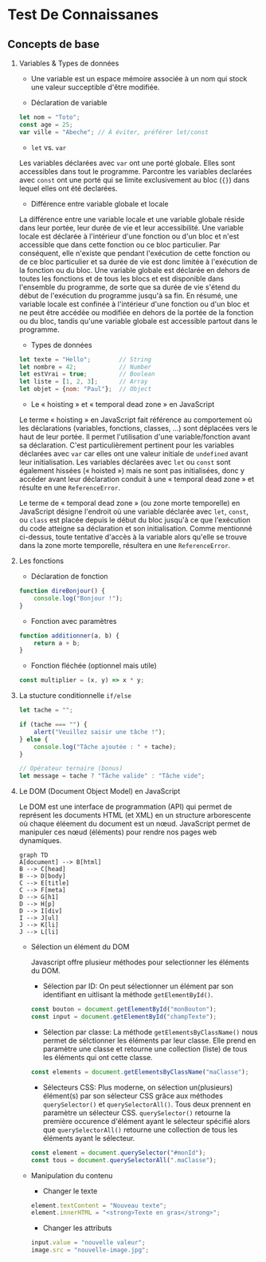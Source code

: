 # Test De Connaissanes

## Concepts de base

1. Variables & Types de données
    - Une variable est un espace mémoire associée à un nom qui stock une valeur succeptible d'être modifiée.

    - Déclaration de variable

    ```javascript
    let nom = "Toto";
    const age = 25;
    var ville = "Abeche"; // À éviter, préférer let/const
    ```

    - `let` vs. `var`

    Les variables déclarées avec `var` ont une porté globale. Elles sont accessibles dans tout le programme. Parcontre les variables declarées avec `const` ont une porté qui se limite exclusivement au bloc (`{}`) dans lequel elles ont été declarées.

    - Différence entre variable globale et locale

    La différence entre une variable locale et une variable globale réside dans leur portée, leur durée de vie et leur accessibilité. Une variable locale est déclarée à l'intérieur d'une fonction ou d'un bloc et n'est accessible que dans cette fonction ou ce bloc particulier. Par conséquent, elle n'existe que pendant l'exécution de cette fonction ou de ce bloc particulier et sa durée de vie est donc limitée à l'exécution de la fonction ou du bloc. Une variable globale est déclarée en dehors de toutes les fonctions et de tous les blocs et est disponible dans l'ensemble du programme, de sorte que sa durée de vie s'étend du début de l'exécution du programme jusqu'à sa fin. En résumé, une variable locale est confinée à l'intérieur d'une fonction ou d'un bloc et ne peut être accédée ou modifiée en dehors de la portée de la fonction ou du bloc, tandis qu'une variable globale est accessible partout dans le programme.

    - Types de données

    ```javascript
    let texte = "Hello";        // String
    let nombre = 42;            // Number  
    let estVrai = true;         // Boolean
    let liste = [1, 2, 3];      // Array
    let objet = {nom: "Paul"};  // Object
    ```

    - Le « hoisting » et « temporal dead zone » en JavaScript

    Le terme « hoisting » en JavaScript fait référence au comportement où les déclarations (variables, fonctions, classes, ...) sont déplacées vers le haut de leur portée. Il permet l'utilisation d'une variable/fonction avant sa déclaration. C'est particulièrement pertinent pour les variables déclarées avec `var` car elles ont une valeur initiale de `undefined` avant leur initialisation. Les variables déclarées avec `let` ou `const` sont également hissées (« hoisted ») mais ne sont pas initialisées, donc y accéder avant leur déclaration conduit à une « temporal dead zone » et résulte en une `ReferenceError`.

    Le terme de « temporal dead zone » (ou zone morte temporelle) en JavaScript désigne l'endroit où une variable déclarée avec `let`, `const`, ou `class` est placée depuis le début du bloc jusqu'à ce que l'exécution du code atteigne sa déclaration et son initialisation. Comme mentionné ci-dessus, toute tentative d'accès à la variable alors qu'elle se trouve dans la zone morte temporelle, résultera en une `ReferenceError`.

2. Les fonctions

    - Déclaration de fonction

    ```javascript
    function direBonjour() {
        console.log("Bonjour !");
    }
    ```

    - Fonction avec paramètres

    ```javascript
    function additionner(a, b) {
        return a + b;
    }
    ```

    - Fonction fléchée (optionnel mais utile)

    ```javascript
    const multiplier = (x, y) => x * y;
    ```

3. La stucture conditionnelle `if/else`

    ```javascript
    let tache = "";

    if (tache === "") {
        alert("Veuillez saisir une tâche !");
    } else {
        console.log("Tâche ajoutée : " + tache);
    }

    // Opérateur ternaire (bonus)
    let message = tache ? "Tâche valide" : "Tâche vide";
    ```

4. Le DOM (Document Object Model) en JavaScript

    Le DOM est une interface de programmation (API) qui permet de représent les documents HTML (et XML) en un structure arborescente où chaque éléement du document est un nœud. JavaScript permet de manipuler ces nœud (éléments) pour rendre nos pages web dynamiques.

    ```mermaid
    graph TD
    A[document] --> B[html]
    B --> C[head]
    B --> D[body]
    C --> E[title]
    C --> F[meta]
    D --> G[h1]
    D --> H[p]
    D --> I[div]
    I --> J[ul]
    J --> K[li]
    J --> L[li]
    ```

    - Sélection un élément du DOM

        Javascript offre plusieur méthodes pour selectionner les éléments du DOM.

        - Sélection par ID: On peut sélectionner un élément par son identifiant en uitlisant la méthode `getElementById()`.

        ```javascript
        const bouton = document.getElementById("monBouton");
        const input = document.getElementById("champTexte");
        ```

        - Sélection par classe: La méthode `getElementsByClassName()` nous permet de sélctionner les éléments par leur classe. Elle prend en paramètre une classe et retourne une collection (liste) de tous les éléments qui ont cette classe.

        ```javascript
        const elements = document.getElementsByClassName("maClasse");
        ```

        - Sélecteurs CSS: Plus moderne, on sélection un(plusieurs) élément(s) par son sélecteur CSS grâce aux méthodes `querySelector()` et `querySelectorAll()`. Tous deux prennent en paramètre un sélecteur CSS. `querySelector()` retourne la première occurence d'élément ayant le sélecteur spécifié alors que `querySelectorAll()` retourne une collection de tous les éléments ayant le sélecteur.

        ```javascript
        const element = document.querySelector("#monId");
        const tous = document.querySelectorAll(".maClasse");
        ```

    - Manipulation du contenu

        - Changer le texte

        ```javascript
        element.textContent = "Nouveau texte";
        element.innerHTML = "<strong>Texte en gras</strong>";
        ```

        - Changer les attributs

        ```javascript
        input.value = "nouvelle valeur";
        image.src = "nouvelle-image.jpg";
        ```
